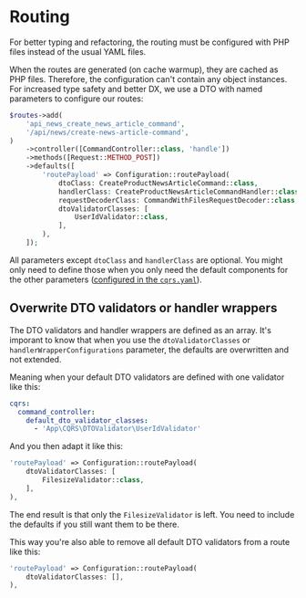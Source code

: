 # Routing

For better typing and refactoring, the routing must be configured with PHP files instead of the usual YAML files.

When the routes are generated (on cache warmup), they are cached as PHP files. Therefore, the configuration can't contain any object instances. For increased type safety and better DX, we use a DTO with named parameters to configure our routes:

```php
$routes->add(
    'api_news_create_news_article_command',
    '/api/news/create-news-article-command',
)
    ->controller([CommandController::class, 'handle'])
    ->methods([Request::METHOD_POST])
    ->defaults([
        'routePayload' => Configuration::routePayload(
            dtoClass: CreateProductNewsArticleCommand::class,
            handlerClass: CreateProductNewsArticleCommandHandler::class,
            requestDecoderClass: CommandWithFilesRequestDecoder::class,
            dtoValidatorClasses: [
                UserIdValidator::class,
            ],
        ),
    ]);
```

All parameters except `dtoClass` and `handlerClass` are optional. You might only need to define those when you only need the default components for the other parameters ([configured in the `cqrs.yaml`](./configuration.md)).

## Overwrite DTO validators or handler wrappers

The DTO validators and handler wrappers are defined as an array. It's imporant to know that when you use the `dtoValidatorClasses` or `handlerWrapperConfigurations` parameter, the defaults are overwritten and not extended.

Meaning when your default DTO validators are defined with one validator like this:

```yaml
cqrs:
  command_controller:
    default_dto_validator_classes:
      - 'App\CQRS\DTOValidator\UserIdValidator'
```

And you then adapt it like this:

```php
'routePayload' => Configuration::routePayload(
    dtoValidatorClasses: [
        FilesizeValidator::class,
    ],
),
```

The end result is that only the `FilesizeValidator` is left. You need to include the defaults if you still want them to be there. 

This way you're also able to remove all default DTO validators from a route like this:

```php
'routePayload' => Configuration::routePayload(
    dtoValidatorClasses: [],
),
```
